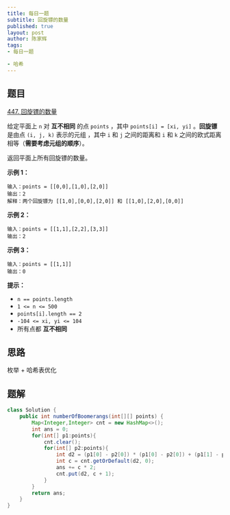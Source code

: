 ```yaml
---
title: 每日一题
subtitle: 回旋镖的数量
published: true
layout: post
author: 陈家辉
tags:
- 每日一题

- 哈希
---
```


## 题目

[447. 回旋镖的数量](https://leetcode.cn/problems/number-of-boomerangs/)

给定平面上 `n` 对 **互不相同** 的点 `points` ，其中 `points[i] = [xi, yi]` 。**回旋镖** 是由点 `(i, j, k)` 表示的元组 ，其中 `i` 和 `j` 之间的距离和 `i` 和 `k` 之间的欧式距离相等（**需要考虑元组的顺序**）。

返回平面上所有回旋镖的数量。

**示例 1：**

```
输入：points = [[0,0],[1,0],[2,0]]
输出：2
解释：两个回旋镖为 [[1,0],[0,0],[2,0]] 和 [[1,0],[2,0],[0,0]]
```

**示例 2：**

```
输入：points = [[1,1],[2,2],[3,3]]
输出：2
```

**示例 3：**

```
输入：points = [[1,1]]
输出：0
```

 

**提示：**

- `n == points.length`
- `1 <= n <= 500`
- `points[i].length == 2`
- `-104 <= xi, yi <= 104`
- 所有点都 **互不相同**

## 思路

枚举 + 哈希表优化

## 题解

```java
class Solution {
    public int numberOfBoomerangs(int[][] points) {
        Map<Integer,Integer> cnt = new HashMap<>();
        int ans = 0;
        for(int[] p1:points){
            cnt.clear();
            for(int[] p2:points){
                int d2 = (p1[0] - p2[0]) * (p1[0] - p2[0]) + (p1[1] - p2[1]) * (p1[1] - p2[1]);
                int c = cnt.getOrDefault(d2, 0);
                ans += c * 2;
                cnt.put(d2, c + 1);
            }
        }
        return ans;
    }
}
```

